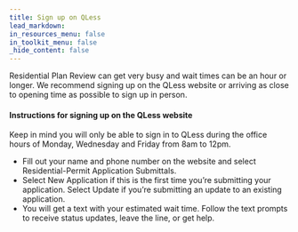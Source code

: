 ```yaml
---
title: Sign up on QLess
lead_markdown:
in_resources_menu: false
in_toolkit_menu: false
_hide_content: false
---
```



Residential Plan Review can get very busy and wait times can be an hour or longer. We recommend signing up on the QLess website or arriving as close to opening time as possible to sign up in person.&nbsp;

#### Instructions for signing up on the QLess website

Keep in mind you will only be able to sign in to QLess during the office hours of Monday, Wednesday and Friday from 8am to 12pm.

* Fill out your name and phone number on the website and select Residential-Permit Application Submittals.
* Select New Application if this is the first time you’re submitting your application. Select Update if you’re submitting an update to an existing application.
* You will get a text with your estimated wait time. Follow the text prompts to receive status updates, leave the line, or get help.
